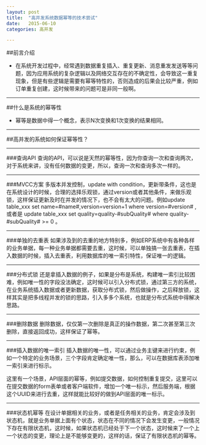 ```yaml
---
layout: post
title:  "高并发系统数据幂等的技术尝试"
date:   2015-06-10 
categories: 高并发

---
```


##前言介绍
+ 在系统开发过程中，经常遇到数据重复插入、重复更新、消息重发发送等等问题，因为应用系统的复杂逻辑以及网络交互存在的不确定性，会导致这一重复现象，但是有些逻辑是需要有幂等特性的，否则造成的后果会比较严重，例如订单重复创建，这时候带来的问题可是非同一般啊。
 
--- 
##什么是系统的幂等性
+ 幂等是数据中得一个概念，表示N次变换和1次变换的结果相同。
 
---
##高并发的系统如何保证幂等性？
 
---
###查询API
查询的API，可以说是天然的幂等性，因为你查询一次和查询两次，对于系统来讲，没有任何数据的变更，所以，查询一次和查询多次一样的。

--- 
###MVCC方案
多版本并发控制，update with condition，更新带条件，这也是在系统设计的时候，合理的选择乐观锁，通过version或者其他条件，来做乐观锁，这样保证更新及时在并发的情况下，也不会有太大的问题。例如update table_xxx set name=#name#,version=version+1 where version=#version# ,或者是 update table_xxx set quality=quality-#subQuality# where quality-#subQuality# >= 0 。

--- 
###单独的去重表
如果涉及到的去重的地方特别多，例如ERP系统中有各种各样的业务单据，每一种业务单据都需要去重，这时候，可以单独搞一张去重表，在插入数据的时候，插入去重表，利用数据库的唯一索引特性，保证唯一的逻辑。
 
---
###分布式锁
还是拿插入数据的例子，如果是分布是系统，构建唯一索引比较困难，例如唯一性的字段没法确定，这时候可以引入分布式锁，通过第三方的系统，在业务系统插入数据或者更新数据，获取分布式锁，然后做操作，之后释放锁，这样其实是把多线程并发的锁的思路，引入多多个系统，也就是分布式系统中得解决思路。

---
###删除数据
删除数据，仅仅第一次删除是真正的操作数据，第二次甚至第三次删除，直接返回成功，这样保证了幂等。

--- 
###插入数据的唯一索引
插入数据的唯一性，可以通过业务主键来进行约束，例如一个特定的业务场景，三个字段肯定确定唯一性，那么，可以在数据库表添加唯一索引来进行标示。
 
这里有一个场景，API层面的幂等，例如提交数据，如何控制重复提交，这里可以在提交数据的form表单或者客户端软件，增加一个唯一标示，然后服务端，根据这个UUID来进行去重，这样就能比较好的做到API层面的唯一标示。
 
---
###状态机幂等 
在设计单据相关的业务，或者是任务相关的业务，肯定会涉及到状态机，就是业务单据上面有个状态，状态在不同的情况下会发生变更，一般情况下存在有限状态机，这时候，如果状态机已经处于下一个状态，这时候来了一个上一个状态的变更，理论上是不能够变更的，这样的话，保证了有限状态机的幂等。